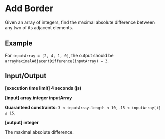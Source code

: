 # Add Border

Given an array of integers, find the maximal absolute difference between any two of its adjacent elements.

## Example

For `inputArray = [2, 4, 1, 0]`, the output should be
`arrayMaximalAdjacentDifference(inputArray) = 3`.

## Input/Output

**[execution time limit] 4 seconds (js)**

**[input] array.integer inputArray**

**Guaranteed constraints:**
`3 ≤ inputArray.length ≤ 10`,
`-15 ≤ inputArray[i] ≤ 15`.

**[output] integer**

The maximal absolute difference.